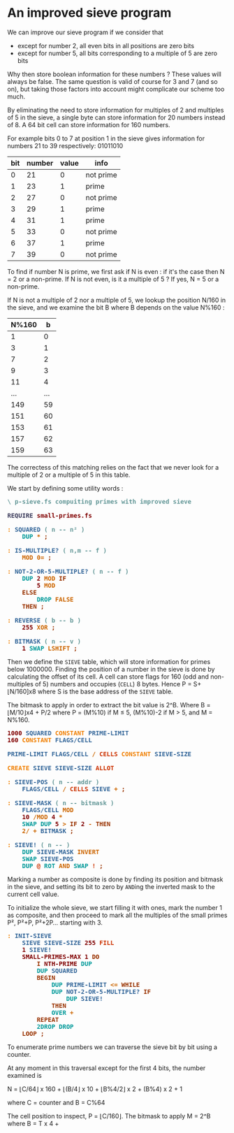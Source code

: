 # An improved sieve program

We can improve our sieve program if we consider that

- except for number 2, all even bits in all positions are zero bits
- except for number 5, all bits corresponding to a multiple of 5 are zero bits

Why then store boolean information for these numbers ? These values will always be false. The same question is valid of course for 3 and 7 (and so on), but taking those factors into account might complicate our scheme too much.

By eliminating the need to store information for multiples of 2 and multiples of 5 in the sieve, a single byte can store information for 20 numbers instead of 8. A 64 bit cell can store information for 160 numbers.

For example bits 0 to 7 at position 1 in the sieve gives information for numbers 21 to 39 respectively: 01011010

| bit | number | value | info |
| --- | ------ | ----- | ---- |
| 0   | 21     |  0    | not prime |
| 1   | 23     |  1    | prime |
| 2   | 27     |  0    | not prime |
| 3   | 29     |  1    | prime |
| 4   | 31     |  1    | prime |
| 5   | 33     |  0    | not prime |
| 6   | 37     |  1    | prime |
| 7   | 39     |  0    | not prime |

To find if number N is prime, we first ask if N is even : if it's the case then N = 2 or a non-prime. If N is not even, is it a multiple of 5 ? If yes, N = 5 or a non-prime.

If N is not a multiple of 2 nor a multiple of 5, we lookup the position N/160 in the sieve, and we examine the bit B where B depends on the value N%160 :

| N%160 |  b |
| ----- | -- |
|   1   |  0 |
|   3   |  1 |
|   7   |  2 |
|   9   |  3 |
|  11   |  4 |
|  …    |  … |
| 149   | 59 |
| 151   | 60 |
| 153   | 61 |
| 157   | 62 |
| 159   | 63 |

The correctess of this matching relies on the fact that we never look for a multiple of 2 or a multiple of 5 in this table.

We start by defining some utility words :
<pre><span style="color:#669999; font-weight:bold;">\</span> <span style="color:#669999; font-weight:bold;">p-sieve.fs compuiting primes with improved sieve 
</span>
<span style="color:#3D3D5C; font-weight:bold;">REQUIRE</span> <span style="color:#800000; font-weight:bold;">small-primes.fs</span>

<span style="color:#F07F00; font-weight:bold;">:</span> <span style="color:#336699; font-weight:bold;">SQUARED</span> <span style="color:#669999; font-weight:bold;">(</span> <span style="color:#669999; font-weight:bold;">n -- n² )</span>
    <span style="color:#009999; font-weight:bold;">DUP</span> <span style="color:#CC6600; font-weight:bold;">*</span> <span style="color:#993300; font-weight:bold;">;</span>

<span style="color:#F07F00; font-weight:bold;">:</span> <span style="color:#336699; font-weight:bold;">IS-MULTIPLE?</span> <span style="color:#669999; font-weight:bold;">(</span> <span style="color:#669999; font-weight:bold;">n,m -- f )</span>
    <span style="color:#CC6600; font-weight:bold;">MOD</span> <span style="color:#CC6600; font-weight:bold;">0=</span> <span style="color:#993300; font-weight:bold;">;</span>

<span style="color:#F07F00; font-weight:bold;">:</span> <span style="color:#336699; font-weight:bold;">NOT-2-OR-5-MULTIPLE?</span> <span style="color:#669999; font-weight:bold;">(</span> <span style="color:#669999; font-weight:bold;">n -- f )</span>
    <span style="color:#009999; font-weight:bold;">DUP</span> <span style="color:#800000; font-weight:bold;">2</span> <span style="color:#CC6600; font-weight:bold;">MOD</span> <span style="color:#993300; font-weight:bold;">IF</span>
        <span style="color:#800000; font-weight:bold;">5</span> <span style="color:#CC6600; font-weight:bold;">MOD</span>
    <span style="color:#993300; font-weight:bold;">ELSE</span>
        <span style="color:#009999; font-weight:bold;">DROP</span> <span style="color:#CC6600; font-weight:bold;">FALSE</span>
    <span style="color:#993300; font-weight:bold;">THEN</span> <span style="color:#993300; font-weight:bold;">;</span>

<span style="color:#F07F00; font-weight:bold;">:</span> <span style="color:#336699; font-weight:bold;">REVERSE</span> <span style="color:#669999; font-weight:bold;">(</span> <span style="color:#669999; font-weight:bold;">b -- b )</span>
    <span style="color:#800000; font-weight:bold;">255</span> <span style="color:#CC6600; font-weight:bold;">XOR</span> <span style="color:#993300; font-weight:bold;">;</span>

<span style="color:#F07F00; font-weight:bold;">:</span> <span style="color:#336699; font-weight:bold;">BITMASK</span> <span style="color:#669999; font-weight:bold;">(</span> <span style="color:#669999; font-weight:bold;">n -- v )</span>
    <span style="color:#800000; font-weight:bold;">1</span> <span style="color:#009999; font-weight:bold;">SWAP</span> <span style="color:#CC6600; font-weight:bold;">LSHIFT</span> <span style="color:#993300; font-weight:bold;">;</span>
</pre>
Then we define the `SIEVE` table, which will store information for primes below 1000000. Finding the position of a number in the sieve is done by calculating the offset of its cell. A cell can store flags for 160 (odd and non-multiples of 5) numbers and occupies (`CELL`) 8 bytes. Hence P = S+⌊N/160]x8 where S is the base address of the `SIEVE` table.

The bitmask to apply in order to extract the bit value is 2^B.
Where B = ⌊M/10⌋x4 + P/2 where P = (M%10) if M ≤ 5, (M%10)-2 if M > 5,
and M = N%160.
<pre>
<span style="color:#800000; font-weight:bold;">1000</span> <span style="color:#336699; font-weight:bold;">SQUARED</span> <span style="color:#F07F00; font-weight:bold;">CONSTANT</span> <span style="color:#336699; font-weight:bold;">PRIME-LIMIT</span>
<span style="color:#800000; font-weight:bold;">160</span> <span style="color:#F07F00; font-weight:bold;">CONSTANT</span> <span style="color:#336699; font-weight:bold;">FLAGS/CELL</span>

<span style="color:#336699; font-weight:bold;">PRIME-LIMIT</span> <span style="color:#336699; font-weight:bold;">FLAGS/CELL</span> <span style="color:#CC6600; font-weight:bold;">/</span> <span style="color:#CC3300; font-weight:bold;">CELLS</span> <span style="color:#F07F00; font-weight:bold;">CONSTANT</span> <span style="color:#336699; font-weight:bold;">SIEVE-SIZE</span>

<span style="color:#F07F00; font-weight:bold;">CREATE</span> <span style="color:#336699; font-weight:bold;">SIEVE</span> <span style="color:#336699; font-weight:bold;">SIEVE-SIZE</span> <span style="color:#CC3300; font-weight:bold;">ALLOT</span>

<span style="color:#F07F00; font-weight:bold;">:</span> <span style="color:#336699; font-weight:bold;">SIEVE-POS</span> <span style="color:#669999; font-weight:bold;">(</span> <span style="color:#669999; font-weight:bold;">n -- addr )</span>
    <span style="color:#336699; font-weight:bold;">FLAGS/CELL</span> <span style="color:#CC6600; font-weight:bold;">/</span> <span style="color:#CC3300; font-weight:bold;">CELLS</span> <span style="color:#336699; font-weight:bold;">SIEVE</span> <span style="color:#CC6600; font-weight:bold;">+</span> <span style="color:#993300; font-weight:bold;">;</span>

<span style="color:#F07F00; font-weight:bold;">:</span> <span style="color:#336699; font-weight:bold;">SIEVE-MASK</span> <span style="color:#669999; font-weight:bold;">(</span> <span style="color:#669999; font-weight:bold;">n -- bitmask )</span>
    <span style="color:#336699; font-weight:bold;">FLAGS/CELL</span> <span style="color:#CC6600; font-weight:bold;">MOD</span>
    <span style="color:#800000; font-weight:bold;">10</span> <span style="color:#CC6600; font-weight:bold;">/MOD</span> <span style="color:#800000; font-weight:bold;">4</span> <span style="color:#CC6600; font-weight:bold;">*</span>
    <span style="color:#009999; font-weight:bold;">SWAP</span> <span style="color:#009999; font-weight:bold;">DUP</span> <span style="color:#800000; font-weight:bold;">5</span> <span style="color:#CC6600; font-weight:bold;">&gt;</span> <span style="color:#993300; font-weight:bold;">IF</span> <span style="color:#800000; font-weight:bold;">2</span> <span style="color:#CC6600; font-weight:bold;">-</span> <span style="color:#993300; font-weight:bold;">THEN</span>
    <span style="color:#CC6600; font-weight:bold;">2/</span> <span style="color:#CC6600; font-weight:bold;">+</span> <span style="color:#336699; font-weight:bold;">BITMASK</span> <span style="color:#993300; font-weight:bold;">;</span>

<span style="color:#F07F00; font-weight:bold;">:</span> <span style="color:#336699; font-weight:bold;">SIEVE!</span> <span style="color:#669999; font-weight:bold;">(</span> <span style="color:#669999; font-weight:bold;">n -- )</span>
    <span style="color:#009999; font-weight:bold;">DUP</span> <span style="color:#336699; font-weight:bold;">SIEVE-MASK</span> <span style="color:#CC6600; font-weight:bold;">INVERT</span>
    <span style="color:#009999; font-weight:bold;">SWAP</span> <span style="color:#336699; font-weight:bold;">SIEVE-POS</span>
    <span style="color:#009999; font-weight:bold;">DUP</span> <span style="color:#CC3300; font-weight:bold;">@</span> <span style="color:#009999; font-weight:bold;">ROT</span> <span style="color:#CC6600; font-weight:bold;">AND</span> <span style="color:#009999; font-weight:bold;">SWAP</span> <span style="color:#CC3300; font-weight:bold;">!</span> <span style="color:#993300; font-weight:bold;">;</span>
</pre>
Marking a number as composite is done by finding its position and bitmask in the sieve, and setting its bit to zero by `AND`ing the inverted mask to the current cell value.

To initialize the whole sieve, we start filling it with ones, mark the number 1 as composite, and then proceed to mark all the multiples of the small primes P², P²+P, P²+2P… starting with 3.

<pre>
<span style="color:#F07F00; font-weight:bold;">:</span> <span style="color:#336699; font-weight:bold;">INIT-SIEVE</span>
    <span style="color:#336699; font-weight:bold;">SIEVE</span> <span style="color:#336699; font-weight:bold;">SIEVE-SIZE</span> <span style="color:#800000; font-weight:bold;">255</span> <span style="color:#CC3300; font-weight:bold;">FILL</span>
    <span style="color:#800000; font-weight:bold;">1</span> <span style="color:#336699; font-weight:bold;">SIEVE!</span>
    <span style="color:#800000; font-weight:bold;">SMALL-PRIMES-MAX</span> <span style="color:#800000; font-weight:bold;">1</span> <span style="color:#993300; font-weight:bold;">DO</span>
        <span style="color:#993300; font-weight:bold;">I</span> <span style="color:#800000; font-weight:bold;">NTH-PRIME</span> <span style="color:#009999; font-weight:bold;">DUP</span>
        <span style="color:#009999; font-weight:bold;">DUP</span> <span style="color:#336699; font-weight:bold;">SQUARED</span>
        <span style="color:#993300; font-weight:bold;">BEGIN</span>
            <span style="color:#009999; font-weight:bold;">DUP</span> <span style="color:#336699; font-weight:bold;">PRIME-LIMIT</span> <span style="color:#CC6600; font-weight:bold;">&lt;=</span> <span style="color:#993300; font-weight:bold;">WHILE</span>
            <span style="color:#009999; font-weight:bold;">DUP</span> <span style="color:#336699; font-weight:bold;">NOT-2-OR-5-MULTIPLE?</span> <span style="color:#993300; font-weight:bold;">IF</span>
                <span style="color:#009999; font-weight:bold;">DUP</span> <span style="color:#336699; font-weight:bold;">SIEVE!</span>
            <span style="color:#993300; font-weight:bold;">THEN</span>
            <span style="color:#009999; font-weight:bold;">OVER</span> <span style="color:#CC6600; font-weight:bold;">+</span>
        <span style="color:#993300; font-weight:bold;">REPEAT</span>
        <span style="color:#009999; font-weight:bold;">2DROP</span> <span style="color:#009999; font-weight:bold;">DROP</span>
    <span style="color:#993300; font-weight:bold;">LOOP</span> <span style="color:#993300; font-weight:bold;">;</span>
</pre>

To enumerate prime numbers we can traverse the sieve bit by bit using a counter.

At any moment in this traversal except for the first 4 bits, the number examined is

N = ⌊C/64⌋ x 160 + ⌊(B/4⌋ x 10 + ⌊B%4/2⌋ x 2 + (B%4) x 2 + 1

where C = counter and B = C%64

The cell position to inspect, P = ⌊C/160⌋. The bitmask to apply M = 2^B where B = T x 4 + 

